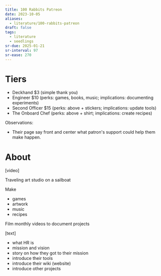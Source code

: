 ```yaml
---
title: 100 Rabbits Patreon
date: 2023-10-05
aliases:
  - literature/100-rabbits-patreon
draft: false
tags:
  - literature
  - seedlings
sr-due: 2025-01-21
sr-interval: 97
sr-ease: 270
---
```

# Tiers

- Deckhand $3 (simple thank you)
- Engineer $10 (perks: games, books, music; implications: documenting experiments)
- Second Officer $15 (perks: above + stickers; implications: update tools)
- The Onboard Chef (perks: above + shirt; implications: create recipes)

Observations:
- Their page say front and center what patron's support could help them make happen.

# About

[video]

Traveling art studio on a sailboat

Make
- games
- artwork
- music
- recipes

Film monthly videos to document projects

[text]

- what HR is
- mission and vision
- story on how they got to their mission
- introduce their tools
- introduce their wiki (website)
- introduce other projects